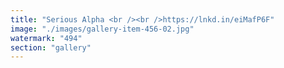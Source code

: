```yaml
---
title: "Serious Alpha <br /><br />https://lnkd.in/eiMafP6F"
image: "./images/gallery-item-456-02.jpg"
watermark: "494"
section: "gallery"
---
```

